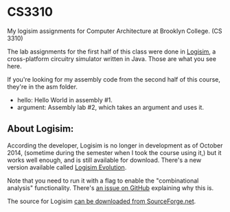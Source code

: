 CS3310
===================

My logisim assignments for Computer Architecture at Brooklyn College. (CS 3310) 

The lab assignments for the first half of this class were done in [Logisim](http://www.cburch.com/logisim/), a cross-platform circuitry simulator written in Java. Those are what you see here.

If you're looking for my assembly code from the second half of this course, they're in the asm folder.

- hello: Hello World in assembly #1.
- argument: Assembly lab #2, which takes an argument and uses it.

About Logisim:
---

According the developer, Logisim is no longer in development as of October 2014, (sometime during the semester when I took the course using it,) but it works well enough, and is still available for download.  There's a new version available called [Logisim Evolution](https://github.com/reds-heig/logisim-evolution). 

Note that you need to run it with a flag to enable the "combinational analysis" functionality. There's [an issue on GitHub](https://github.com/reds-heig/logisim-evolution/issues/5) explaining why this is.

The source for Logisim [can be downloaded from SourceForge.net](http://sourceforge.net/projects/circuit/).


